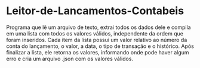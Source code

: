 # Leitor-de-Lancamentos-Contabeis
Programa que lê um arquivo de texto, extrai todos os dados dele e compila em uma lista com todos os valores válidos, independente da ordem que foram inseridos.
Cada item da lista possui um valor relativo ao número da conta do lançamento, o valor, a data, o tipo de transação e o histórico.
Após finalizar a lista, ele retorna os valores, informando onde pode haver algum erro e cria um arquivo .json com os valores válidos.
